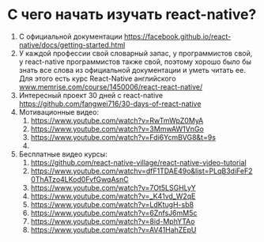 # C чего начать изучать react-native?

1. С официальной документации https://facebook.github.io/react-native/docs/getting-started.html
2. У каждой профессии свой словарный запас, у программистов свой, у react-native программистов также свой, поэтому хорошо было бы знать все слова из официальной документации и уметь читать ее. Для этого есть курс React-Native английского www.memrise.com/course/1450006/react-react-native/
3. Интересный проект 30 дней с react-native  https://github.com/fangwei716/30-days-of-react-native
4. Мотивационные видео:
    1. https://www.youtube.com/watch?v=RwTmWpZ0MyA
    2. https://www.youtube.com/watch?v=3MmwAW1VnGo
    3. https://www.youtube.com/watch?v=Fdi6YcmBVG8&t=9s
    4. 
5. Бесплатные видео курсы:
    1. https://github.com/react-native-village/react-native-video-tutorial
    2. https://www.youtube.com/watchv=dfF1TDAE49o&list=PLqB3diFeF20ThATzo4LKod0FvfGwqAsnC
    3. https://www.youtube.com/watch?v=7Ot5LSGHLyY
    4. https://www.youtube.com/watch?v=_K41vd_W2qE
    5. https://www.youtube.com/watch?v=LdKtugH-sb8
    6. https://www.youtube.com/watch?v=6ZnfsJ6mM5c
    7. https://www.youtube.com/watch?v=8id-MphYTAo
    8. https://www.youtube.com/watch?v=AV41HahZEpU
